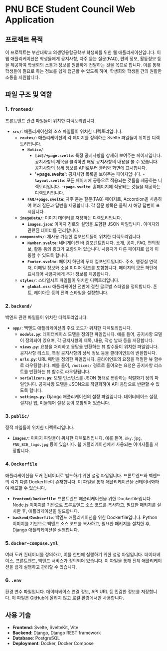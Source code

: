 # PNU BCE Student Council Web Application

## 프로젝트 목적

이 프로젝트는 부산대학교 의생명융합공학부 학생회를 위한 웹 애플리케이션입니다. 이 웹 애플리케이션은 학생들에게 공지사항, 자주 묻는 질문(FAQ), 편의 정보, 활동정보 등을 제공하여 학생회의 소통과 정보를 원활하게 전달하는 것을 목표로 합니다. 이를 통해 학생들이 필요로 하는 정보를 쉽게 접근할 수 있도록 하며, 학생회와 학생들 간의 원활한 소통을 지원합니다.

## 파일 구조 및 역할

### 1. `frontend/`
프론트엔드 관련 파일들이 위치한 디렉토리입니다.

- **`src/`**: 애플리케이션의 소스 파일들이 위치한 디렉토리입니다.
  - **`routes/`**: 애플리케이션의 각 페이지를 정의하는 Svelte 파일들이 위치한 디렉토리입니다.
    - **`Notice/`**
      - **`[id]/+page.svelte`**: 특정 공지사항을 상세히 보여주는 페이지입니다. 공지사항의 제목을 클릭하면 해당 공지사항의 내용을 볼 수 있습니다. 공지사항의 상세 정보를 API로부터 불러와 화면에 표시합니다.
      - **'+page.svelte'**: 공지사항 목록을 보여주는 페이지입니다.
    -**`layout.svelte`**: 모든 페이지에 공통으로 적용되는 것들을 제공하는 디렉토리입니다.
    -**`+page.svelte`**: 홈페이지에 적용되는 것들을 제공하는 디렉토리입니다.
    - **`FAQ/+page.svelte`**: 자주 묻는 질문(FAQ) 페이지로, Accordion을 사용하여 여러 질문과 답변을 제공합니다. 각 질문 항목은 클릭 시 해당 답변이 표시됩니다.
  - **`imageData/`**: 이미지 데이터를 저장하는 디렉토리입니다. 
    - **`images.json`**: 이미지 경로와 설명을 포함한 JSON 파일입니다. 이미지와 관련된 데이터를 관리합니다.
  - **`components/`**: 재사용 가능한 컴포넌트들이 위치한 디렉토리입니다.
    - **`Navbar.svelte`**: 네비게이션 바 컴포넌트입니다. 소개, 공지, FAQ, 편의정보, 활동 등의 링크가 포함되어 있습니다. 사용자가 다른 페이지로 쉽게 이동할 수 있도록 합니다.
    - **`Footer.svelte`**: 페이지 하단의 푸터 컴포넌트입니다. 주소, 행정실 연락처, 이메일 정보와 소셜 미디어 링크를 포함합니다. 페이지의 모든 하단에 표시되어 사용자에게 추가 정보를 제공합니다.
  - **`styles/`**: 스타일시트 파일들이 위치한 디렉토리입니다.
    - **`global.css`**: 애플리케이션 전반에 걸친 글로벌 스타일을 정의합니다. 폰트, 레이아웃 등의 전역 스타일을 설정합니다.

### 2. `backend/`
백엔드 관련 파일들이 위치한 디렉토리입니다.

- **`app/`**: 백엔드 애플리케이션의 주요 코드가 위치한 디렉토리입니다.
  - **`models.py`**: 데이터베이스 모델을 정의한 파일입니다. 예를 들어, 공지사항 모델이 정의되어 있으며, 각 공지사항의 제목, 내용, 작성 날짜 등을 저장합니다.
  - **`views.py`**: 요청을 처리하고 응답을 반환하는 뷰 함수들이 위치한 파일입니다. 공지사항 리스트, 특정 공지사항의 상세 정보 등을 클라이언트에 반환합니다.
  - **`urls.py`**: URL 패턴을 정의한 파일입니다. 클라이언트의 요청을 적절한 뷰 함수로 라우팅합니다. 예를 들어, `/notices/` 경로로 들어오는 요청은 공지사항 리스트를 반환하는 뷰 함수로 라우팅됩니다.
  - **`serializers.py`**: 모델 인스턴스를 JSON 형태로 변환하는 직렬화기 정의 파일입니다. 공지사항 모델을 JSON으로 직렬화하여 API 응답으로 반환할 수 있도록 합니다.
  - **`settings.py`**: Django 애플리케이션의 설정 파일입니다. 데이터베이스 설정, 설치된 앱, 미들웨어 설정 등이 포함되어 있습니다.

### 3. `public/`
정적 파일들이 위치한 디렉토리입니다.

- **`images/`**: 이미지 파일들이 위치한 디렉토리입니다. 예를 들어, `sky.jpg`, `PNU_BCE_logo.jpg` 등이 있습니다. 웹 애플리케이션에서 사용되는 이미지들을 저장합니다.

### 4. `Dockerfile`
애플리케이션을 도커 컨테이너로 빌드하기 위한 설정 파일입니다. 프론트엔드와 백엔드의 각기 다른 Dockerfile이 존재합니다. 이 파일을 통해 애플리케이션을 컨테이너화하여 배포할 수 있습니다.

- **`frontend/Dockerfile`**: 프론트엔드 애플리케이션을 위한 Dockerfile입니다. Node.js 이미지를 기반으로 프론트엔드 소스 코드를 복사하고, 필요한 패키지를 설치한 후, 애플리케이션을 빌드합니다.
- **`backend/Dockerfile`**: 백엔드 애플리케이션을 위한 Dockerfile입니다. Python 이미지를 기반으로 백엔드 소스 코드를 복사하고, 필요한 패키지를 설치한 후, Django 애플리케이션을 실행합니다.

### 5. `docker-compose.yml`
여러 도커 컨테이너를 정의하고, 이를 한번에 실행하기 위한 설정 파일입니다. 데이터베이스, 프론트엔드, 백엔드 서비스가 정의되어 있습니다. 이 파일을 통해 전체 애플리케이션을 쉽게 실행하고 관리할 수 있습니다.

### 6. `.env`
환경 변수 파일입니다. 데이터베이스 연결 정보, API URL 등 민감한 정보를 저장합니다. 이 파일은 GitHub에 올리지 않고 로컬 환경에서만 사용합니다.

## 사용 기술

- **Frontend**: Svelte, SvelteKit, Vite
- **Backend**: Django, Django REST framework
- **Database**: PostgreSQL
- **Deployment**: Docker, Docker Compose
